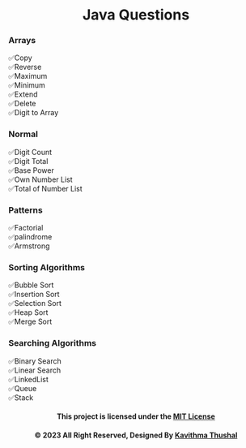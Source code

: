 <div align="center">

# Java Questions

</div>

### Arrays

✅Copy</br>
✅Reverse</br>
✅Maximum</br>
✅Minimum</br>
✅Extend</br>
✅Delete</br>
✅Digit to Array</br>

### Normal

✅Digit Count</br>
✅Digit Total</br>
✅Base Power</br>
✅Own Number List</br>
✅Total of Number List</br>

### Patterns

✅Factorial</br>
✅palindrome</br>
✅Armstrong</br>

### Sorting Algorithms

✅Bubble Sort</br>
✅Insertion Sort</br>
✅Selection Sort</br>
✅Heap Sort</br>
✅Merge Sort</br>

### Searching Algorithms

✅Binary Search</br>
✅Linear Search</br>
✅LinkedList</br>
✅Queue</br>
✅Stack</br>

<div align="center">

#### This project is licensed under the [MIT License](LICENSE)

#### © 2023 All Right Reserved, Designed By [Kavithma Thushal](https://github.com/Thushal2001)

</div>